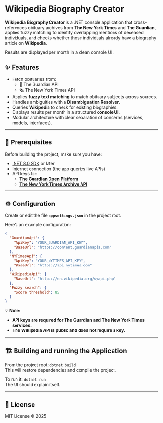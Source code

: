 Wikipedia Biography Creator
===========================

**Wikipedia Biography Creator** is a .NET console application that cross-references obituary archives from **The New York Times** and **The Guardian**, applies fuzzy matching to identify overlapping mentions of deceased individuals, and checks whether those individuals already have a biography article on **Wikipedia**.

Results are displayed per month in a clean console UI.

✨ Features
----------
- Fetch obituaries from:
  - 📰 The Guardian API  
  - 🗞️ The New York Times API    
- Applies **fuzzy text matching** to match obituary subjects across sources.    
- Handles ambiguities with a **Disambiguation Resolver**.    
- Queries **Wikipedia** to check for existing biographies.    
- Displays results per month in a structured **console UI**.    
- Modular architecture with clear separation of concerns (services, models, interfaces).


---

## 🧱 Prerequisites

Before building the project, make sure you have:

- [.NET 8.0 SDK](https://dotnet.microsoft.com/en-us/download/dotnet/8.0) or later  
- Internet connection (the app queries live APIs)  
- API keys for:
  - **[The Guardian Open Platform](https://open-platform.theguardian.com/access/)**
  - **[The New York Times Archive API](https://developer.nytimes.com/apis)**

---

## ⚙️ Configuration

Create or edit the file **`appsettings.json`** in the project root.

Here’s an example configuration:

```json
{
  "GuardianApi": {
    "ApiKey": "YOUR_GUARDIAN_API_KEY",
    "BaseUrl": "https://content.guardianapis.com"
  },
  "NYTimesApi": {
    "ApiKey": "YOUR_NYTIMES_API_KEY",
    "BaseUrl": "https://api.nytimes.com"
  },
  "WikipediaApi": {
    "BaseUrl": "https://en.wikipedia.org/w/api.php"
  },
  "Fuzzy search": {
    "Score threshold": 85
  }
}
```

💡 **Note:**
- **API keys are required for The Guardian and The New York Times services.**
- **The Wikipedia API is public and does not require a key.**

---

## 🏗️ Building and running the Application

From the project root:
`
dotnet build
`<br>
This will restore dependencies and compile the project.

To run it:
`
dotnet run
`<br>
The UI should explain itself.

---

## 🪪 License

MIT License © 2025
